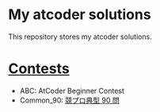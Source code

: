 # My atcoder solutions
This repository stores my atcoder solutions.

# [Contests](https://atcoder.jp/contests/)
- ABC: AtCoder Beginner Contest
- Common_90: [競プロ典型 90 問](https://atcoder.jp/contests/typical90)